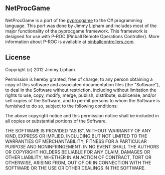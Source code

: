 ﻿## NetProcGame

NetProcGame is a port of the [pyprocgame](http://www.github.com/preble/pyprocgame) to the C# programming language. This port was done by Jimmy Lipham and includes most of the major functionality of the pyprocgame framework. This framework is designed for use with P-ROC (Pinball Remote Operations Controller). More information about P-ROC is available at [pinballcontrollers.com](http://pinballcontrollers.com/).

## License

Copyright (c) 2012 Jimmy Lipham

Permission is hereby granted, free of charge, to any person obtaining a copy
of this software and associated documentation files (the "Software"), to deal
in the Software without restriction, including without limitation the rights
to use, copy, modify, merge, publish, distribute, sublicense, and/or sell
copies of the Software, and to permit persons to whom the Software is
furnished to do so, subject to the following conditions:

The above copyright notice and this permission notice shall be included in
all copies or substantial portions of the Software.

THE SOFTWARE IS PROVIDED "AS IS", WITHOUT WARRANTY OF ANY KIND, EXPRESS OR
IMPLIED, INCLUDING BUT NOT LIMITED TO THE WARRANTIES OF MERCHANTABILITY,
FITNESS FOR A PARTICULAR PURPOSE AND NONINFRINGEMENT. IN NO EVENT SHALL THE
AUTHORS OR COPYRIGHT HOLDERS BE LIABLE FOR ANY CLAIM, DAMAGES OR OTHER
LIABILITY, WHETHER IN AN ACTION OF CONTRACT, TORT OR OTHERWISE, ARISING FROM,
OUT OF OR IN CONNECTION WITH THE SOFTWARE OR THE USE OR OTHER DEALINGS IN
THE SOFTWARE.